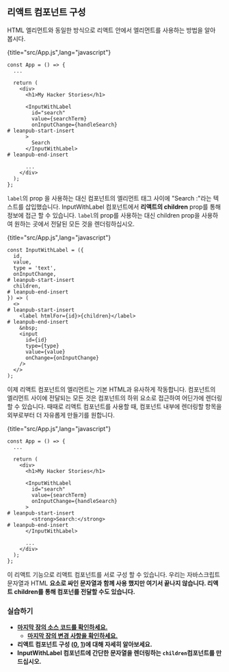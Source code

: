 ## 리액트 컴포넌트 구성

HTML 엘리먼트와 동일한 방식으로 리액트 안에서 엘리먼트를 사용하는 방법을 알아 봅시다.

{title="src/App.js",lang="javascript"}
~~~~~~~
const App = () => {
  ...

  return (
    <div>
      <h1>My Hacker Stories</h1>

      <InputWithLabel
        id="search"
        value={searchTerm}
        onInputChange={handleSearch}
# leanpub-start-insert
      >
        Search
      </InputWithLabel>
# leanpub-end-insert

      ...
    </div>
  );
};
~~~~~~~

`label`의 prop 을 사용하는 대신 컴포넌트의 엘리먼트 태그 사이에 "Search :"라는 텍스트를 삽입했습니다. InputWithLabel 컴포넌트에서 **리액트의 children** prop를 통해 정보에 접근 할 수 있습니다. `label`의 prop를 사용하는 대신 children prop을 사용하여 원하는 곳에서 전달된 모든 것을 렌더링하십시오.

{title="src/App.js",lang="javascript"}
~~~~~~~
const InputWithLabel = ({
  id,
  value,
  type = 'text',
  onInputChange,
# leanpub-start-insert
  children,
# leanpub-end-insert
}) => (
  <>
# leanpub-start-insert
    <label htmlFor={id}>{children}</label>
# leanpub-end-insert
    &nbsp;
    <input
      id={id}
      type={type}
      value={value}
      onChange={onInputChange}
    />
  </>
);
~~~~~~~

이제 리액트 컴포넌트의 엘리먼트는 기본 HTML과 유사하게 작동합니다. 컴포넌트의 엘리먼트 사이에 전달되는 모든 것은 컴포넌트의 하위 요소로 접근하여 어딘가에 렌더링 할 수 있습니다. 때때로 리액트 컴포넌트를 사용할 때, 컴포넌트 내부에 렌더링할 항목을 외부로부터 더 자유롭게 만들기를 원합니다.

{title="src/App.js",lang="javascript"}
~~~~~~~
const App = () => {
  ...

  return (
    <div>
      <h1>My Hacker Stories</h1>

      <InputWithLabel
        id="search"
        value={searchTerm}
        onInputChange={handleSearch}
      >
# leanpub-start-insert
        <strong>Search:</strong>
# leanpub-end-insert
      </InputWithLabel>

      ...
    </div>
  );
};
~~~~~~~

이 리액트 기능으로 리액트 컴포넌트를 서로 구성 할 수 있습니다. 우리는 자바스크립트 문자열과 HTML <strong>요소로 싸인 문자열과 함께 사용 했지만 여기서 끝나지 않습니다. 리액트 children를 통해 컴포넌를 전달할 수도 있습니다.

### 실습하기

* [마지막 장의 소스 코드를 확인하세요.](https://codesandbox.io/s/github/the-road-to-learn-react/hacker-stories/tree/hs/React-Component-Composition)
  * [마지막 장의 변경 사항을 확인하세요.](https://github.com/the-road-to-learn-react/hacker-stories/compare/hs/Reusable-React-Component...hs/React-Component-Composition?expand=1)
* 리액트 컴포넌트 구성 ([0](https://www.robinwieruch.de/react-component-composition), [1](https://reactjs.org/docs/composition-vs-inheritance.html))에 대해 자세히 알아보세요.
* InputWithLabel 컴포넌트에 간단한 문자열을 렌더링하는 `children`컴포넌트를 만드십시오.
